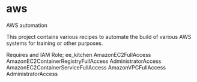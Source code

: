 # aws
AWS automation

This project contains various recipes to automate the build of various AWS systems for training or other purposes.

Requires and IAM Role;
 ee_kitchen
	AmazonEC2FullAccess
 	AmazonEC2ContainerRegistryFullAccess
 	AdministratorAccess
 	AmazonEC2ContainerServiceFullAccess
 	AmazonVPCFullAccess
	AdministratorAccess
